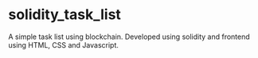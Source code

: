# solidity_task_list
A simple task list using blockchain. Developed using solidity and frontend using HTML, CSS and Javascript.
